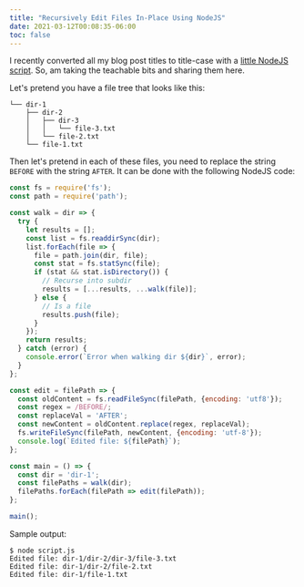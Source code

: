```yaml
---
title: "Recursively Edit Files In-Place Using NodeJS"
date: 2021-03-12T00:08:35-06:00
toc: false
---
```


I recently converted all my blog post titles to title-case with a [little NodeJS script](https://github.com/zwbetz-gh/zwbetz/blob/master/task_title_case.js). So, am taking the teachable bits and sharing them here.

<!--more-->

Let's pretend you have a file tree that looks like this:

```
└── dir-1
    ├── dir-2
    │   ├── dir-3
    │   │   └── file-3.txt
    │   └── file-2.txt
    └── file-1.txt
```

Then let's pretend in each of these files, you need to replace the string `BEFORE` with the string `AFTER`. It can be done with the following NodeJS code:

```js
const fs = require('fs');
const path = require('path');

const walk = dir => {
  try {
    let results = [];
    const list = fs.readdirSync(dir);
    list.forEach(file => {
      file = path.join(dir, file);
      const stat = fs.statSync(file);
      if (stat && stat.isDirectory()) {
        // Recurse into subdir
        results = [...results, ...walk(file)];
      } else {
        // Is a file
        results.push(file);
      }
    });
    return results;
  } catch (error) {
    console.error(`Error when walking dir ${dir}`, error);
  }
};

const edit = filePath => {
  const oldContent = fs.readFileSync(filePath, {encoding: 'utf8'});
  const regex = /BEFORE/;
  const replaceVal = 'AFTER';
  const newContent = oldContent.replace(regex, replaceVal);
  fs.writeFileSync(filePath, newContent, {encoding: 'utf-8'});
  console.log(`Edited file: ${filePath}`);
};

const main = () => {
  const dir = 'dir-1';
  const filePaths = walk(dir);
  filePaths.forEach(filePath => edit(filePath));
};

main();
```

Sample output:

```
$ node script.js
Edited file: dir-1/dir-2/dir-3/file-3.txt
Edited file: dir-1/dir-2/file-2.txt
Edited file: dir-1/file-1.txt
```

